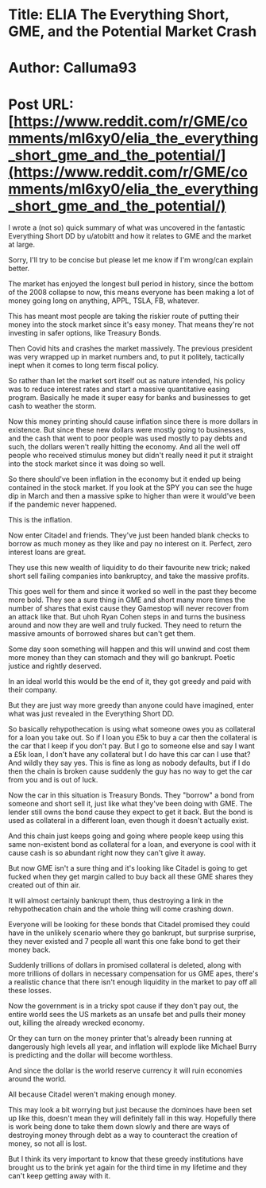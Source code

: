 # Title: ELIA The Everything Short, GME, and the Potential Market Crash
# Author: Calluma93
# Post URL: [https://www.reddit.com/r/GME/comments/ml6xy0/elia_the_everything_short_gme_and_the_potential/](https://www.reddit.com/r/GME/comments/ml6xy0/elia_the_everything_short_gme_and_the_potential/)


I wrote a (not so) quick summary of what was uncovered in the fantastic Everything Short DD by u/atobitt
 and how it relates to GME and the market at large.

Sorry, I'll try to be concise but please let me know if I'm wrong/can explain better.

The market has enjoyed the longest bull period in history, since the bottom of the 2008 collapse to now, this means everyone has been making a lot of money going long on anything, APPL, TSLA, FB, whatever.

This has meant most people are taking the riskier route of putting their money into the stock market since it's easy money. That means they're not investing in safer options, like Treasury Bonds.

Then Covid hits and crashes the market massively. The previous president was very wrapped up in market numbers and, to put it politely, tactically inept when it comes to long term fiscal policy.

So rather than let the market sort itself out as nature intended, his policy was to reduce interest rates and start a massive quantitative easing program. Basically he made it super easy for banks and businesses to get cash to weather the storm.

Now this money printing should cause inflation since there is more dollars in existence. But since these new dollars were mostly going to businesses, and the cash that went to poor people was used mostly to pay debts and such, the dollars weren't really hitting the economy. And all the well off people who received stimulus money but didn't really need it put it straight into the stock market since it was doing so well.

So there should've been inflation in the economy but it ended up being contained in the stock market. If you look at the SPY you can see the huge dip in March and then a massive spike to higher than were it would've been if the pandemic never happened.

This is the inflation.

Now enter Citadel and friends. They've just been handed blank checks to borrow as much money as they like and pay no interest on it. Perfect, zero interest loans are great.

They use this new wealth of liquidity to do their favourite new trick; naked short sell failing companies into bankruptcy, and take the massive profits.

This goes well for them and since it worked so well in the past they become more bold. They see a sure thing in GME and short many more times the number of shares that exist cause they Gamestop will never recover from an attack like that. But uhoh Ryan Cohen steps in and turns the business around and now they are well and truly fucked. They need to return the massive amounts of borrowed shares but can't get them.

Some day soon something will happen and this will unwind and cost them more money than they can stomach and they will go bankrupt. Poetic justice and rightly deserved.

In an ideal world this would be the end of it, they got greedy and paid with their company.

But they are just way more greedy than anyone could have imagined, enter what was just revealed in the Everything Short DD.

So basically rehypothecation is using what someone owes you as collateral for a loan you take out. So if I loan you £5k to buy a car then the collateral is the car that I keep if you don't pay. But I go to someone else and say I want a £5k loan, I don't have any collateral but I do have this car can I use that? And wildly they say yes. This is fine as long as nobody defaults, but if I do then the chain is broken cause suddenly the guy has no way to get the car from you and is out of luck.

Now the car in this situation is Treasury Bonds. They "borrow" a bond from someone and short sell it, just like what they've been doing with GME. The lender still owns the bond cause they expect to get it back. But the bond is used as collateral in a different loan, even though it doesn't actually exist.

And this chain just keeps going and going where people keep using this same non-existent bond as collateral for a loan, and everyone is cool with it cause cash is so abundant right now they can't give it away.

But now GME isn't a sure thing and it's looking like Citadel is going to get fucked when they get margin called to buy back all these GME shares they created out of thin air.

It will almost certainly bankrupt them, thus destroying a link in the rehypothecation chain and the whole thing will come crashing down.

Everyone will be looking for these bonds that Citadel promised they could have in the unlikely scenario where they go bankrupt, but surprise surprise, they never existed and 7 people all want this one fake bond to get their money back.

Suddenly trillions of dollars in promised collateral is deleted, along with more trillions of dollars in necessary compensation for us GME apes, there's a realistic chance that there isn't enough liquidity in the market to pay off all these losses.

Now the government is in a tricky spot cause if they don't pay out, the entire world sees the US markets as an unsafe bet and pulls their money out, killing the already wrecked economy.

Or they can turn on the money printer that's already been running at dangerously high levels all year, and inflation will explode like Michael Burry is predicting and the dollar will become worthless.

And since the dollar is the world reserve currency it will ruin economies around the world.

All because Citadel weren't making enough money.

This may look a bit worrying but just because the dominoes have been set up like this, doesn't mean they will definitely fall in this way. Hopefully there is work being done to take them down slowly and there are ways of destroying money through debt as a way to counteract the creation of money, so not all is lost.

But I think its very important to know that these greedy institutions have brought us to the brink yet again for the third time in my lifetime and they can't keep getting away with it.